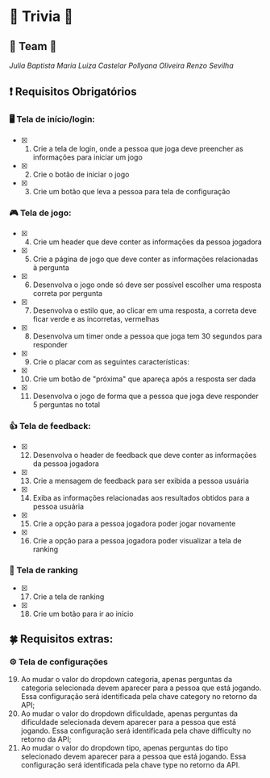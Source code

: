 # 🤔 Trivia 🤔
## :dancers: Team :dancers:
*Julia Baptista*
*Maria Luiza Castelar*
*Pollyana Oliveira*
*Renzo Sevilha*

## :exclamation:  __Requisitos Obrigatórios__

### :desktop_computer:  Tela de início/login:
- [x] 1. Crie a tela de login, onde a pessoa que joga deve preencher as informações para iniciar um jogo
- [x]  2. Crie o botão de iniciar o jogo
- [x]  3. Crie um botão que leva a pessoa para tela de configuração
### :video_game:  Tela de jogo:
- [x]  4. Crie um header que deve conter as informações da pessoa jogadora
- [x]  5. Crie a página de jogo que deve conter as informações relacionadas à pergunta
- [x]  6. Desenvolva o jogo onde só deve ser possível escolher uma resposta correta por pergunta
- [x]  7. Desenvolva o estilo que, ao clicar em uma resposta, a correta deve ficar verde e as incorretas, vermelhas
- [x]  8. Desenvolva um timer onde a pessoa que joga tem 30 segundos para responder
- [x]  9. Crie o placar com as seguintes características:
- [x]  10. Crie um botão de "próxima" que apareça após a resposta ser dada
- [x] 11. Desenvolva o jogo de forma que a pessoa que joga deve responder 5 perguntas no total
### :+1:  Tela de feedback:
- [x] 12. Desenvolva o header de feedback que deve conter as informações da pessoa jogadora
- [x] 13. Crie a mensagem de feedback para ser exibida a pessoa usuária
- [x] 14. Exiba as informações relacionadas aos resultados obtidos para a pessoa usuária
- [x] 15. Crie a opção para a pessoa jogadora poder jogar novamente
- [x] 16. Crie a opção para a pessoa jogadora poder visualizar a tela de ranking
### :medal_sports: Tela de ranking
- [x] 17. Crie a tela de ranking
- [x] 18. Crie um botão para ir ao início

## :four_leaf_clover:  __Requisitos extras__: 
### :gear: Tela de configurações
19. Ao mudar o valor do dropdown categoria, apenas perguntas da categoria selecionada devem aparecer para a pessoa que está jogando. Essa configuração será identificada pela chave category no retorno da API;
20. Ao mudar o valor do dropdown dificuldade, apenas perguntas da dificuldade selecionada devem aparecer para a pessoa que está jogando. Essa configuração será identificada pela chave difficulty no retorno da API;
21. Ao mudar o valor do dropdown tipo, apenas perguntas do tipo selecionado devem aparecer para a pessoa que está jogando. Essa configuração será identificada pela chave type no retorno da API.
